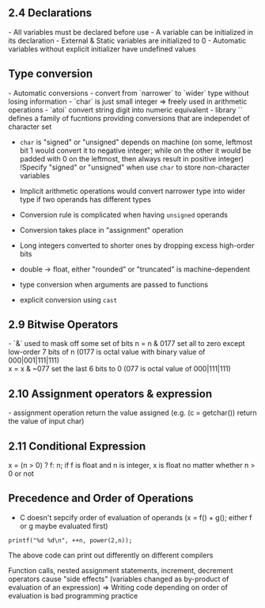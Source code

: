 

<h2>2.4 Declarations </h2>
- All variables must be declared before use
- A variable can be initialized in its declaration
- External & Static variables are initialized to 0
- Automatic variables without explicit initializer have undefined values

<h2>Type conversion</h2>
- Automatic conversions - convert from `narrower` to `wider` type without losing information
- `char` is just small integer => freely used in arithmetic operations
- `atoi` convert string digit into numeric equivalent
- library `<ctype.h>` defines a family of fucntions providing conversions that are independet of character set

- `char` is "signed" or "unsigned" depends on machine (on some, leftmost bit 1 would convert it to negative integer; while on the other it would be padded with 0 on the leftmost, then always result in positive integer) !Specify "signed" or "unsigned" when use `char` to store non-character variables

- Implicit arithmetic operations would convert narrower type into wider type if two operands has different types
- Conversion rule is complicated when having `unsigned` operands
- Conversion takes place in "assignment" operation
- Long integers converted to shorter ones by dropping excess high-order bits
- double -> float, either "rounded" or "truncated" is machine-dependent
- type conversion when arguments are passed to functions
- explicit conversion using `cast`

                                                  
<h2>2.9 Bitwise Operators</h2>
- `&` used to mask off some set of bits 
    n = n & 0177 set all to zero except low-order 7 bits of n (0177 is octal value with binary value of 000|001|111|111)<br>
    x = x & ~077 set the last 6 bits to 0 (077 is octal value of 000|111|111)

<h2> 2.10 Assignment operators & expression</h2>
- assignment operation return the value assigned (e.g. (c = getchar()) return the value of input char)

<h2> 2.11 Conditional Expression</h2>
x = (n > 0) ? f: n; if f is float and n is integer, x is float no matter whether n > 0 or not

<h2> Precedence and Order of Operations</h2>

- C doesn't sepcify order of evaluation of operands (x = f() + g(); either f or g maybe evaluated first)
```
printf("%d %d\n", ++n, power(2,n));
```
The above code can print out differently on different compilers

Function calls, nested assignment statements, increment, decrement operators cause "side effects" (variables changed as by-product of evaluation of an expression)
=> Writing code depending on order of evaluation is bad programming practice



